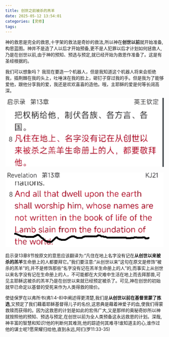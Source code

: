 ```yaml
---
title: 创世之前被杀的羔羊
date: 2025-05-12 13:54:01
categories: [灵修]
tags: 
---
```




神的救恩是完全的救恩,十字架的救法是奇妙的救法,所以神在**创世以前**就开始准备,构思蓝图。神并不是造了人以后才开始预备,更不是人犯罪以后才计划如何拯救人,乃是在创世以前,由于神的预知、预选与预定,就已经开始为救恩作准备了。这是有圣经根据的。

我们可以想象吗？ 我现在要造一个机器人，但是我知道这个机器人将来会拒绝我，插荆棘在我的头上，吐唾沫在我的脸上，砸钉子穿过我的手。但是我为了能够爱他，跟他分享我的爱，我还是欢欢喜喜的造他。哦，主耶稣的爱是何等长阔高深。

![image-20250512140610518](slan-before-foundation/image-20250512140610518.png)

![image-20250512140620438](slan-before-foundation/image-20250512140620438.png)

启示录13章8节按原文的意思应该翻译为:“凡住在地上名字没有记在**从创世以来被杀的羔羊**生命册上的人都要拜它。”我们要注意:“从创世以来”这句在原文是修饰“被杀的羔羊”的,并不是修饰那些“名字没有记在羔羊生命册上的人”的,而事实上从创世以来名字没有记在生命册上的人，不可能都在大灾难中生活在地上而去拜那兽,可见主耶稣这被杀的羔羊乃是在创世以来就已经预定被杀了。可见,神在创世的初始就早已命定以基督的受死来作为人类得救的赎价。

使徒保罗在以弗所书(弗1:4-8)中阐述得更清楚,我们是**从创世以前在基督里蒙了拣选**,又预定了我们藉着耶稣基督得儿子的名份,这恩典是藉着神爱子的血,使我们得蒙救赎而获得的。因为这救恩的计划是如此的宏伟广大,又是那样的奥秘奇妙所以神就按照他的预知、预选与预定,在创世以前为全人类预备这永远救恩的计划。深哉,神丰富的智慧和知识!他的判断何其难测,他的踪迹何其难寻!谁知道主的心,谁作过他的谋士呢?愿荣耀归给他,直到永远,阿们(罗11:33-35)